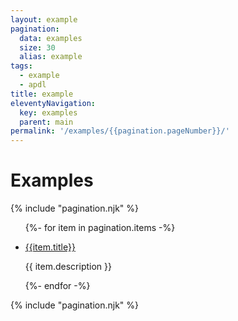 ```yaml
---
layout: example
pagination:
  data: examples
  size: 30
  alias: example
tags:
  - example
  - apdl
title: example
eleventyNavigation:
  key: examples
  parent: main
permalink: '/examples/{{pagination.pageNumber}}/'
---
```


<h1 class="mb-3 text-center">Examples</h1>

{% include "pagination.njk" %}

<ul class="list-group">

{%- for item in pagination.items -%}

<li class="list-group-item">

<a href="{{ item.url | url }}" target="_blank"> {{item.title}}</a>

{{ item.description }}

</li>
{%- endfor -%}
</ul>
{% include "pagination.njk" %}
